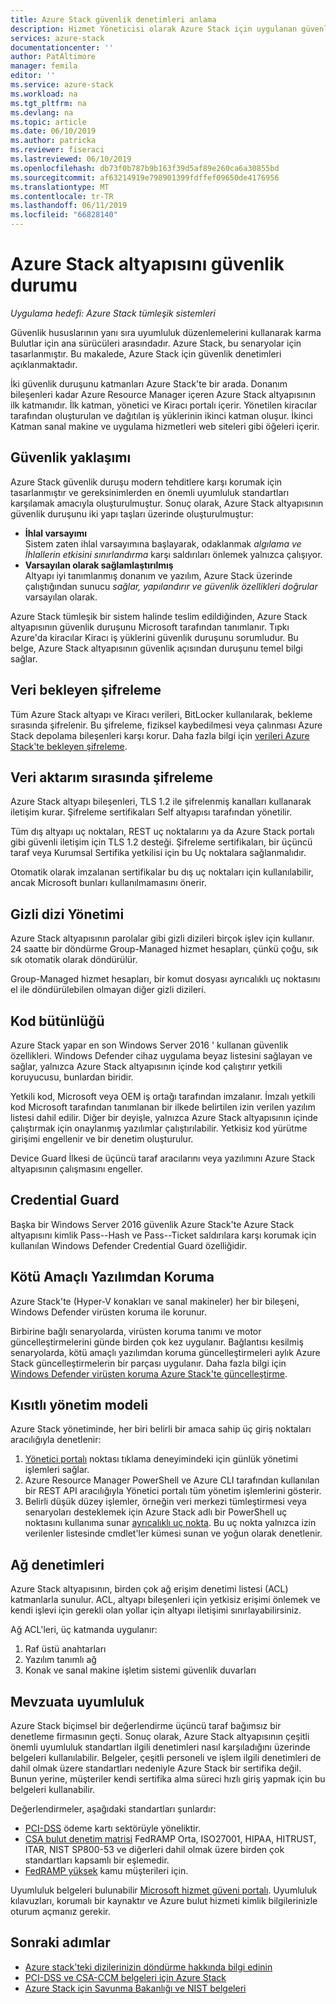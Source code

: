 ```yaml
---
title: Azure Stack güvenlik denetimleri anlama
description: Hizmet Yöneticisi olarak Azure Stack için uygulanan güvenlik denetimleri hakkında bilgi edinin
services: azure-stack
documentationcenter: ''
author: PatAltimore
manager: femila
editor: ''
ms.service: azure-stack
ms.workload: na
ms.tgt_pltfrm: na
ms.devlang: na
ms.topic: article
ms.date: 06/10/2019
ms.author: patricka
ms.reviewer: fiseraci
ms.lastreviewed: 06/10/2019
ms.openlocfilehash: db73f0b787b9b163f39d5af89e260ca6a30855bd
ms.sourcegitcommit: af63214919e798901399fdffef09650de4176956
ms.translationtype: MT
ms.contentlocale: tr-TR
ms.lasthandoff: 06/11/2019
ms.locfileid: "66828140"
---
```

# <a name="azure-stack-infrastructure-security-posture"></a>Azure Stack altyapısını güvenlik durumu

*Uygulama hedefi: Azure Stack tümleşik sistemleri*

Güvenlik hususlarının yanı sıra uyumluluk düzenlemelerini kullanarak karma Bulutlar için ana sürücüleri arasındadır. Azure Stack, bu senaryolar için tasarlanmıştır. Bu makalede, Azure Stack için güvenlik denetimleri açıklanmaktadır.

İki güvenlik duruşunu katmanları Azure Stack'te bir arada. Donanım bileşenleri kadar Azure Resource Manager içeren Azure Stack altyapısının ilk katmanıdır. İlk katman, yönetici ve Kiracı portalı içerir. Yönetilen kiracılar tarafından oluşturulan ve dağıtılan iş yüklerinin ikinci katman oluşur. İkinci Katman sanal makine ve uygulama hizmetleri web siteleri gibi öğeleri içerir.

## <a name="security-approach"></a>Güvenlik yaklaşımı

Azure Stack güvenlik duruşu modern tehditlere karşı korumak için tasarlanmıştır ve gereksinimlerden en önemli uyumluluk standartları karşılamak amacıyla oluşturulmuştur. Sonuç olarak, Azure Stack altyapısının güvenlik duruşunu iki yapı taşları üzerinde oluşturulmuştur:

 - **İhlal varsayımı**  
Sistem zaten ihlal varsayımına başlayarak, odaklanmak *algılama ve İhlallerin etkisini sınırlandırma* karşı saldırıları önlemek yalnızca çalışıyor. 
 - **Varsayılan olarak sağlamlaştırılmış**  
Altyapı iyi tanımlanmış donanım ve yazılım, Azure Stack üzerinde çalıştığından sunucu *sağlar, yapılandırır ve güvenlik özellikleri doğrular* varsayılan olarak.

Azure Stack tümleşik bir sistem halinde teslim edildiğinden, Azure Stack altyapısının güvenlik duruşunu Microsoft tarafından tanımlanır. Tıpkı Azure'da kiracılar Kiracı iş yüklerini güvenlik duruşunu sorumludur. Bu belge, Azure Stack altyapısının güvenlik açısından duruşunu temel bilgi sağlar.

## <a name="data-at-rest-encryption"></a>Veri bekleyen şifreleme
Tüm Azure Stack altyapı ve Kiracı verileri, BitLocker kullanılarak, bekleme sırasında şifrelenir. Bu şifreleme, fiziksel kaybedilmesi veya çalınması Azure Stack depolama bileşenleri karşı korur. Daha fazla bilgi için [verileri Azure Stack'te bekleyen şifreleme](azure-stack-security-bitlocker.md).

## <a name="data-in-transit-encryption"></a>Veri aktarım sırasında şifreleme
Azure Stack altyapı bileşenleri, TLS 1.2 ile şifrelenmiş kanalları kullanarak iletişim kurar. Şifreleme sertifikaları Self altyapısı tarafından yönetilir. 

Tüm dış altyapı uç noktaları, REST uç noktalarını ya da Azure Stack portalı gibi güvenli iletişim için TLS 1.2 desteği. Şifreleme sertifikaları, bir üçüncü taraf veya Kurumsal Sertifika yetkilisi için bu Uç noktalara sağlanmalıdır. 

Otomatik olarak imzalanan sertifikalar bu dış uç noktaları için kullanılabilir, ancak Microsoft bunları kullanılmamasını önerir. 

## <a name="secret-management"></a>Gizli dizi Yönetimi
Azure Stack altyapısının parolalar gibi gizli dizileri birçok işlev için kullanır. 24 saatte bir döndürme Group-Managed hizmet hesapları, çünkü çoğu, sık sık otomatik olarak döndürülür.

Group-Managed hizmet hesapları, bir komut dosyası ayrıcalıklı uç noktasını el ile döndürülebilen olmayan diğer gizli dizileri.

## <a name="code-integrity"></a>Kod bütünlüğü
Azure Stack yapar en son Windows Server 2016 ' kullanan güvenlik özellikleri. Windows Defender cihaz uygulama beyaz listesini sağlayan ve sağlar, yalnızca Azure Stack altyapısının içinde kod çalıştırır yetkili koruyucusu, bunlardan biridir. 

Yetkili kod, Microsoft veya OEM iş ortağı tarafından imzalanır. İmzalı yetkili kod Microsoft tarafından tanımlanan bir ilkede belirtilen izin verilen yazılım listesi dahil edilir. Diğer bir deyişle, yalnızca Azure Stack altyapısının içinde çalıştırmak için onaylanmış yazılımlar çalıştırılabilir. Yetkisiz kod yürütme girişimi engellenir ve bir denetim oluşturulur.

Device Guard İlkesi de üçüncü taraf aracılarını veya yazılımını Azure Stack altyapısının çalışmasını engeller.

## <a name="credential-guard"></a>Credential Guard
Başka bir Windows Server 2016 güvenlik Azure Stack'te Azure Stack altyapısını kimlik Pass--Hash ve Pass--Ticket saldırılara karşı korumak için kullanılan Windows Defender Credential Guard özelliğidir.

## <a name="antimalware"></a>Kötü Amaçlı Yazılımdan Koruma
Azure Stack'te (Hyper-V konakları ve sanal makineler) her bir bileşeni, Windows Defender virüsten koruma ile korunur.

Birbirine bağlı senaryolarda, virüsten koruma tanımı ve motor güncelleştirmelerini günde birden çok kez uygulanır. Bağlantısı kesilmiş senaryolarda, kötü amaçlı yazılımdan koruma güncelleştirmeleri aylık Azure Stack güncelleştirmelerin bir parçası uygulanır. Daha fazla bilgi için [Windows Defender virüsten koruma Azure Stack'te güncelleştirme](azure-stack-security-av.md).

## <a name="constrained-administration-model"></a>Kısıtlı yönetim modeli
Azure Stack yönetiminde, her biri belirli bir amaca sahip üç giriş noktaları aracılığıyla denetlenir: 
1. [Yönetici portalı](azure-stack-manage-portals.md) noktası tıklama deneyimindeki için günlük yönetimi işlemleri sağlar.
2. Azure Resource Manager PowerShell ve Azure CLI tarafından kullanılan bir REST API aracılığıyla Yönetici portalı tüm yönetim işlemlerini gösterir. 
3. Belirli düşük düzey işlemler, örneğin veri merkezi tümleştirmesi veya senaryoları desteklemek için Azure Stack adlı bir PowerShell uç noktasını kullanıma sunar [ayrıcalıklı uç nokta](azure-stack-privileged-endpoint.md). Bu uç nokta yalnızca izin verilenler listesinde cmdlet'ler kümesi sunan ve yoğun olarak denetlenir.

## <a name="network-controls"></a>Ağ denetimleri
Azure Stack altyapısının, birden çok ağ erişim denetimi listesi (ACL) katmanlarla sunulur. ACL, altyapı bileşenleri için yetkisiz erişimi önlemek ve kendi işlevi için gerekli olan yollar için altyapı iletişimi sınırlayabilirsiniz. 

Ağ ACL'leri, üç katmanda uygulanır:
1.  Raf üstü anahtarları
2.  Yazılım tanımlı ağ
3.  Konak ve sanal makine işletim sistemi güvenlik duvarları

## <a name="regulatory-compliance"></a>Mevzuata uyumluluk

Azure Stack biçimsel bir değerlendirme üçüncü taraf bağımsız bir denetleme firmasının geçti. Sonuç olarak, Azure Stack altyapısının çeşitli önemli uyumluluk standartları ilgili denetimleri nasıl karşıladığını üzerinde belgeleri kullanılabilir. Belgeler, çeşitli personeli ve işlem ilgili denetimleri de dahil olmak üzere standartları nedeniyle Azure Stack bir sertifika değil. Bunun yerine, müşteriler kendi sertifika alma süreci hızlı giriş yapmak için bu belgeleri kullanabilir.

Değerlendirmeler, aşağıdaki standartları şunlardır:

- [PCI-DSS](https://www.pcisecuritystandards.org/pci_security/) ödeme kartı sektörüyle yöneliktir.
- [CSA bulut denetim matrisi](https://cloudsecurityalliance.org/group/cloud-controls-matrix/#_overview) FedRAMP Orta, ISO27001, HIPAA, HITRUST, ITAR, NIST SP800-53 ve diğerleri dahil olmak üzere birden çok standartları kapsamlı bir eşlemedir.
- [FedRAMP yüksek](https://www.fedramp.gov/fedramp-releases-high-baseline/) kamu müşterileri için.

Uyumluluk belgeleri bulunabilir [Microsoft hizmet güveni portalı](https://servicetrust.microsoft.com/ViewPage/Blueprint). Uyumluluk kılavuzları, korumalı bir kaynaktır ve Azure bulut hizmeti kimlik bilgilerinizle oturum açmanız gerekir.

## <a name="next-steps"></a>Sonraki adımlar

- [Azure stack'teki dizilerinizin döndürme hakkında bilgi edinin](azure-stack-rotate-secrets.md)
- [PCI-DSS ve CSA-CCM belgeleri için Azure Stack](https://servicetrust.microsoft.com/ViewPage/TrustDocuments)
- [Azure Stack için Savunma Bakanlığı ve NIST belgeleri](https://servicetrust.microsoft.com/ViewPage/Blueprint)
